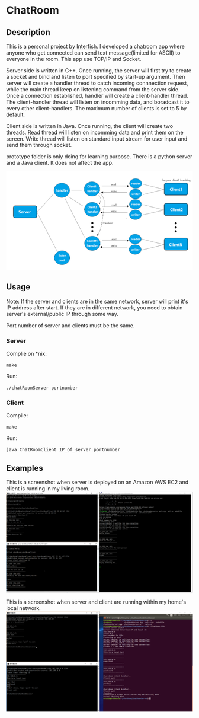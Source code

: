 # ChatRoom
## Description
This is a personal project by [Interfish](https://github.com/Interfish). I developed a chatroom app where anyone who get connected 
can send text message(limited for ASCII) to everyone in the room. This app use TCP/IP and Socket.

Server side is written in C++. Once running, the server will first try to create a socket and bind and listen to port specified by
start-up argument. Then server will create a handler thread to catch incoming connnection request, while the main thread keep on listening
command from the server side. Once a connection established, handler will create a client-handler thread. The client-handler thread will
listen on incomming data, and boradcast it to every other client-handlers. The maximum number of clients is set to 5 by default.

Client side is written in Java. Once running, the client will create two threads. Read thread will listen on incomming data and print them
on the screen. Write thread will listen on standard input stream for user input and send them through socket. 

prototype folder is only doing for learning purpose. There is a python server and a Java client. It does not affect the app.

![workflow](workflow.png)

## Usage
Note: If the server and clients are in the same network, server will print it's IP address after start. If they are in different network,
you need to obtain server's external/public IP through some way. 

Port number of server and clients must be the same.
### Server
Complie on *nix:

    make

Run:

    ./chatRoomServer portnumber
    
### Client
Compile:

    make
    
Run:

    java ChatRoomClient IP_of_server portnumber
    
## Examples
This is a screenshot when server is deployed on an Amazon AWS EC2 and client is running in my living room.
![aws](aws.png)

This is a screenshot when server and client are running within my home's local network.
![local](local.png)
